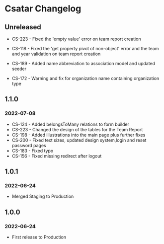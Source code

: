 # Csatar Changelog

## Unreleased
- CS-223 - Fixed the 'empty value' error on team report creation
- CS-118 - Fixed the 'get property pivot of non-object' error and the team and year validation on team report creation

- CS-189 - Added name abbreviation to association model and updated seeder

- CS-172 - Warning and fix for organization name containing organization type

## 1.1.0
### 2022-07-08

- CS-124 - Added belongsToMany relations to form builder
- CS-223 - Changed the design of the tables for the Team Report
- CS-198 - Added illustrations into the main page plus further fixes
- CS-200 - Fixed text sizes, updated design system,login and reset password pages
- CS-183 - Fixed typo
- CS-156 - Fixed missing redirect after logout

## 1.0.1
### 2022-06-24

- Merged Staging to Production

## 1.0.0
### 2022-06-24

- First release to Production
